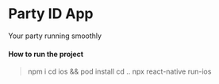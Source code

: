 
# Party ID App

Your party running smoothly

#### How to run the project
> npm i
> cd ios && pod install
> cd ..
> npx react-native run-ios 